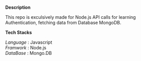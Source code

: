 **Description** <br>

This repo is exculsively made for Node.js API calls for learning Authentication, fetching data from Database MongoDB.

**Tech Stacks** <br>

*Language* : Javascript <br>
*Framwork* : Node.js <br>
*DataBase* : Mongo.DB <br>
